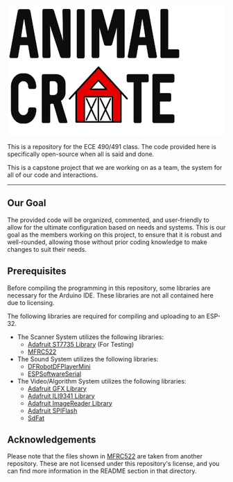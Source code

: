 <p align="center"> <img alt="Animal Crate" width="900" height="300" src="https://github.com/Animal-Crate/Animal-Crate/blob/master/Team-Logo.png" /></p>

This is a repository for the ECE 490/491 class. The code provided here is specifically open-source when all is said and done.

This is a capstone project that we are working on as a team, the system for all of our code and interactions.

---

## Our Goal
The provided code will be organized, commented, and user-friendly to allow for the ultimate configuration based on needs and systems. This is our goal as the members working on this project, to ensure that it is robust and well-rounded, allowing those without prior coding knowledge to make changes to suit their needs.

## Prerequisites
Before compiling the programming in this repository, some libraries are necessary for the Arduino IDE. These libraries are not all contained here due to licensing.

The following libraries are required for compiling and uploading to an ESP-32.
- The Scanner System utilizes the following libraries:
  - [Adafruit ST7735 Library](https://github.com/adafruit/Adafruit-ST7735-Library) (For Testing)
  - [MFRC522](https://github.com/Animal-Crate/Animal-Crate/tree/master/MFRC522)
- The Sound System utilizes the following libraries:
  - [DFRobotDFPlayerMini](https://github.com/DFRobot/DFRobotDFPlayerMini)
  - [ESPSoftwareSerial](https://github.com/plerup/espsoftwareserial/)
- The Video/Algorithm System utilizes the following libraries:
  - [Adafruit GFX Library](https://github.com/adafruit/Adafruit-GFX-Library)
  - [Adafruit ILI9341 Library](https://github.com/adafruit/Adafruit_ILI9341)
  - [Adafruit ImageReader Library](https://github.com/adafruit/Adafruit_ImageReader)
  - [Adafruit SPIFlash](https://github.com/adafruit/Adafruit_SPIFlash)
  - [SdFat](https://github.com/greiman/SdFat)

## Acknowledgements
Please note that the files shown in [MFRC522](https://github.com/Animal-Crate/Animal-Crate/tree/master/MFRC522) are taken from another repository. These are not licensed under this repository's license, and you can find more information in the README section in that directory.
